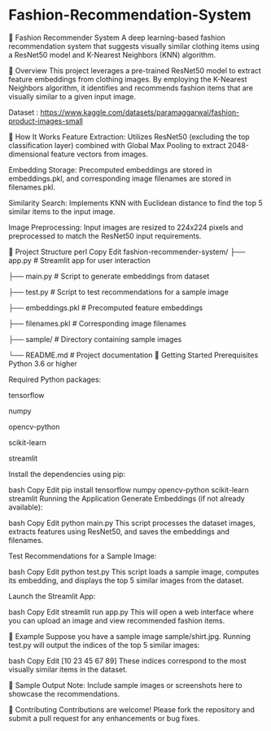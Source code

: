 # Fashion-Recommendation-System

👗 Fashion Recommender System
A deep learning-based fashion recommendation system that suggests visually similar clothing items using a ResNet50 model and K-Nearest Neighbors (KNN) algorithm.

📌 Overview
This project leverages a pre-trained ResNet50 model to extract feature embeddings from clothing images. By employing the K-Nearest Neighbors algorithm, it identifies and recommends fashion items that are visually similar to a given input image.

Dataset : https://www.kaggle.com/datasets/paramaggarwal/fashion-product-images-small

🧠 How It Works
Feature Extraction: Utilizes ResNet50 (excluding the top classification layer) combined with Global Max Pooling to extract 2048-dimensional feature vectors from images.

Embedding Storage: Precomputed embeddings are stored in embeddings.pkl, and corresponding image filenames are stored in filenames.pkl.

Similarity Search: Implements KNN with Euclidean distance to find the top 5 similar items to the input image.

Image Preprocessing: Input images are resized to 224x224 pixels and preprocessed to match the ResNet50 input requirements.

📁 Project Structure
perl
Copy
Edit
fashion-recommender-system/
├── app.py          # Streamlit app for user interaction

├── main.py         # Script to generate embeddings from dataset

├── test.py         # Script to test recommendations for a sample image

├── embeddings.pkl  # Precomputed feature embeddings

├── filenames.pkl   # Corresponding image filenames

├── sample/         # Directory containing sample images

└── README.md       # Project documentation
🚀 Getting Started
Prerequisites
Python 3.6 or higher

Required Python packages:

tensorflow

numpy

opencv-python

scikit-learn

streamlit

Install the dependencies using pip:

bash
Copy
Edit
pip install tensorflow numpy opencv-python scikit-learn streamlit
Running the Application
Generate Embeddings (if not already available):

bash
Copy
Edit
python main.py
This script processes the dataset images, extracts features using ResNet50, and saves the embeddings and filenames.

Test Recommendations for a Sample Image:

bash
Copy
Edit
python test.py
This script loads a sample image, computes its embedding, and displays the top 5 similar images from the dataset.

Launch the Streamlit App:

bash
Copy
Edit
streamlit run app.py
This will open a web interface where you can upload an image and view recommended fashion items.

🧪 Example
Suppose you have a sample image sample/shirt.jpg. Running test.py will output the indices of the top 5 similar images:

bash
Copy
Edit
[10 23 45 67 89]
These indices correspond to the most visually similar items in the dataset.

📸 Sample Output
Note: Include sample images or screenshots here to showcase the recommendations.

🤝 Contributing
Contributions are welcome! Please fork the repository and submit a pull request for any enhancements or bug fixes.

